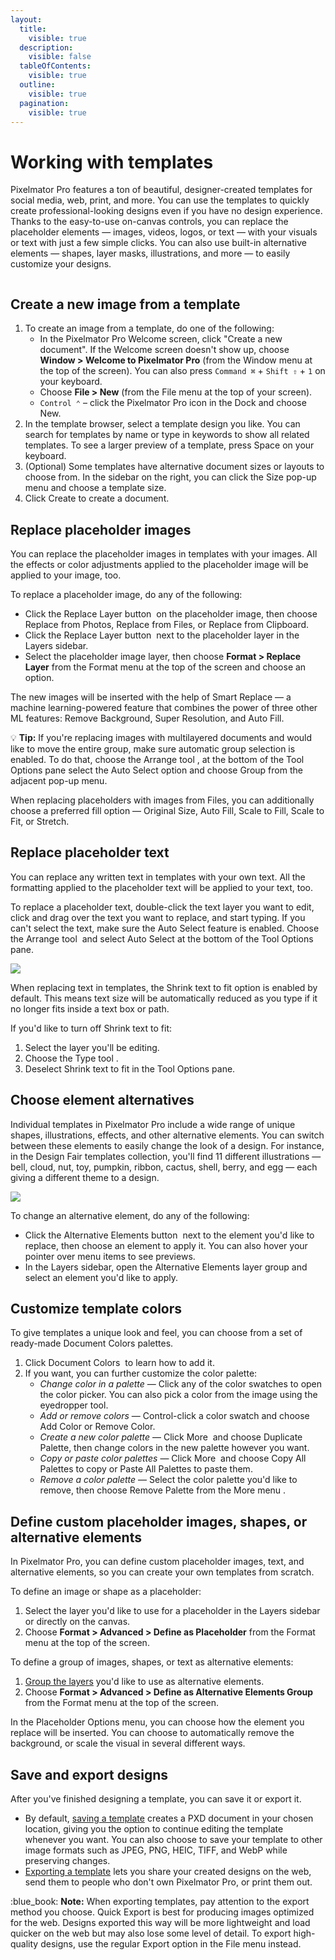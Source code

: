 ```yaml
---
layout:
  title:
    visible: true
  description:
    visible: false
  tableOfContents:
    visible: true
  outline:
    visible: true
  pagination:
    visible: true
---
```


# Working with templates

Pixelmator Pro features a ton of beautiful, designer-created templates for social media, web, print, and more. You can use the templates to quickly create professional-looking designs even if you have no design experience. Thanks to the easy-to-use on-canvas controls, you can replace the placeholder elements — images, videos, logos, or text — with your visuals or text with just a few simple clicks. You can also use built-in alternative elements — shapes, layer masks, illustrations, and more — to easily customize your designs.

<figure><img src="https://help.pixelmator.com/pixelmator-pro/3.5/assets/English/1663831586000.jpeg" alt=""><figcaption></figcaption></figure>

## Create a new image from a template

1. To create an image from a template, do one of the following:
   * In the Pixelmator Pro Welcome screen, click "Create a new document". If the Welcome screen doesn't show up, choose **Window > Welcome to Pixelmator Pro** (from the Window menu at the top of the screen). You can also press `Command ⌘` + `Shift ⇧` + `1` on your keyboard.
   * Choose **File > New** (from the File menu at the top of your screen).
   * `Control ⌃` – click the Pixelmator Pro icon in the Dock and choose New.
2. In the template browser, select a template design you like. You can search for templates by name or type in keywords to show all related templates. To see a larger preview of a template, press Space on your keyboard.
3. (Optional) Some templates have alternative document sizes or layouts to choose from. In the sidebar on the right, you can click the Size pop-up menu and choose a template size.
4. Click Create to create a document.

## Replace placeholder images

You can replace the placeholder images in templates with your images. All the effects or color adjustments applied to the placeholder image will be applied to your image, too.

To replace a placeholder image, do any of the following:

* Click the Replace Layer button <img src="https://help.pixelmator.com/pixelmator-pro/3.5/assets/English/1663672798000.png" alt="" data-size="line"> on the placeholder image, then choose Replace from Photos, Replace from Files, or Replace from Clipboard.
* Click the Replace Layer button <img src="https://help.pixelmator.com/pixelmator-pro/3.5/assets/English/1663672798000.png" alt="" data-size="line"> next to the placeholder layer in the Layers sidebar.
* Select the placeholder image layer, then choose **Format > Replace Layer** from the Format menu at the top of the screen and choose an option.

The new images will be inserted with the help of Smart Replace — a machine learning-powered feature that combines the power of three other ML features: Remove Background, Super Resolution, and Auto Fill.

:bulb: **Tip:** If you're replacing images with multilayered documents and would like to move the entire group, make sure automatic group selection is enabled. To do that, choose the Arrange tool <img src="https://help.pixelmator.com/pixelmator-pro/3.5/assets/English/1590505056000.png" alt="" data-size="line">, at the bottom of the Tool Options pane select the Auto Select option and choose Group from the adjacent pop-up menu.

When replacing placeholders with images from Files, you can additionally choose a preferred fill option — Original Size, Auto Fill, Scale to Fill, Scale to Fit, or Stretch.

## Replace placeholder text

You can replace any written text in templates with your own text. All the formatting applied to the placeholder text will be applied to your text, too.

To replace a placeholder text, double-click the text layer you want to edit, click and drag over the text you want to replace, and start typing. If you can't select the text, make sure the Auto Select feature is enabled. Choose the Arrange tool <img src="https://help.pixelmator.com/pixelmator-pro/3.5/assets/English/1590505056000.png" alt="" data-size="line"> and select Auto Select at the bottom of the Tool Options pane.

![](https://help.pixelmator.com/pixelmator-pro/3.5/assets/English/1663833394000.jpeg)

When replacing text in templates, the Shrink text to fit option is enabled by default. This means text size will be automatically reduced as you type if it no longer fits inside a text box or path.

If you'd like to turn off Shrink text to fit:

1. Select the layer you'll be editing.
2. Choose the Type tool <img src="https://help.pixelmator.com/pixelmator-pro/3.5/assets/English/1580998705000.png" alt="" data-size="line">.
3. Deselect Shrink text to fit in the Tool Options pane.

## Choose element alternatives

Individual templates in Pixelmator Pro include a wide range of unique shapes, illustrations, effects, and other alternative elements. You can switch between these elements to easily change the look of a design. For instance, in the Design Fair templates collection, you'll find 11 different illustrations — bell, cloud, nut, toy, pumpkin, ribbon, cactus, shell, berry, and egg — each giving a different theme to a design.

![](https://help.pixelmator.com/pixelmator-pro/3.5/assets/English/1663833053000.jpeg)

To change an alternative element, do any of the following:

* Click the Alternative Elements button <img src="https://help.pixelmator.com/pixelmator-pro/3.5/assets/English/1663673742000.png" alt="" data-size="line"> next to the element you'd like to replace, then choose an element to apply it. You can also hover your pointer over menu items to see previews.
* In the Layers sidebar, open the Alternative Elements layer group and select an element you'd like to apply.

## Customize template colors

To give templates a unique look and feel, you can choose from a set of ready-made Document Colors palettes.

1. Click Document Colors <img src="https://help.pixelmator.com/pixelmator-pro/3.5/assets/English/1663671997000.png" alt="" data-size="line"> to learn how to add it.
2. If you want, you can further customize the color palette:
   * _Change color in a palette_ — Click any of the color swatches to open the color picker. You can also pick a color from the image using the eyedropper tool.
   * _Add or remove colors_ — Control-click a color swatch and choose Add Color or Remove Color.
   * _Create a new color palette_ — Click More <img src="https://help.pixelmator.com/pixelmator-pro/3.5/assets/English/1605111967000.png" alt="" data-size="line"> and choose Duplicate Palette, then change colors in the new palette however you want.
   * _Copy or paste color palettes_ — Click More <img src="https://help.pixelmator.com/pixelmator-pro/3.5/assets/English/1605111967000.png" alt="" data-size="line"> and choose Copy All Palettes to copy or Paste All Palettes to paste them.
   * _Remove a color palette_ — Select the color palette you'd like to remove, then choose Remove Palette from the More menu <img src="https://help.pixelmator.com/pixelmator-pro/3.5/assets/English/1605111967000.png" alt="" data-size="line">.

## Define custom placeholder images, shapes, or alternative elements

In Pixelmator Pro, you can define custom placeholder images, text, and alternative elements, so you can create your own templates from scratch.

To define an image or shape as a placeholder:

1. Select the layer you'd like to use for a placeholder in the Layers sidebar or directly on the canvas.
2. Choose **Format > Advanced > Define as Placeholder** from the Format menu at the top of the screen.

To define a group of images, shapes, or text as alternative elements:

1. [Group the layers](../working-with-layers/organize-and-manage-layers.md#add-layers-to-a-layer-group) you'd like to use as alternative elements.
2. Choose **Format > Advanced > Define as Alternative Elements Group** from the Format menu at the top of the screen.

In the Placeholder Options menu, you can choose how the element you replace will be inserted. You can choose to automatically remove the background, or scale the visual in several different ways.

## Save and export designs

After you've finished designing a template, you can save it or export it.

* By default, [saving a template](../create-open-and-save-images/save-and-name-an-image.md) creates a PXD document in your chosen location, giving you the option to continue editing the template whenever you want. You can also choose to save your template to other image formats such as JPEG, PNG, HEIC, TIFF, and WebP while preserving changes.
* [Exporting a template](../export-and-share-images/) lets you share your created designs on the web, send them to people who don't own Pixelmator Pro, or print them out.

:blue\_book: **Note:** When exporting templates, pay attention to the export method you choose. Quick Export is best for producing images optimized for the web. Designs exported this way will be more lightweight and load quicker on the web but may also lose some level of detail. To export high-quality designs, use the regular Export option in the File menu instead.
